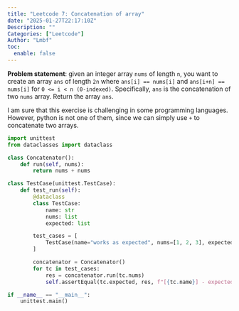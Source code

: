 ```yaml
---
title: "Leetcode 7: Concatenation of array"
date: "2025-01-27T22:17:10Z"
Description: ""
Categories: ["Leetcode"]
Author: "Lmbf"
toc:
  enable: false
---
```


**Problem statement**: given an integer array `nums` of length `n`, you want to create an array `ans` of length `2n` where `ans[i] == nums[i]` and `ans[i+n] == nums[i]` for `0 <= i < n (0-indexed)`. Specifically, `ans` is the concatenation of two `nums` array. Return the array `ans`.

I am sure that this exercise is challenging in some programming languages. However, python is not one of them, since we can simply use `+` to concatenate two arrays.

```python
import unittest
from dataclasses import dataclass

class Concatenator():
    def run(self, nums):
        return nums + nums

class TestCase(unittest.TestCase):
    def test_run(self):
        @dataclass
        class TestCase:
            name: str
            nums: list
            expected: list

        test_cases = [
            TestCase(name="works as expected", nums=[1, 2, 3], expected=[1, 2, 3, 1, 2, 3])
        ]

        concatenator = Concatenator()
        for tc in test_cases:
            res = concatenator.run(tc.nums)
            self.assertEqual(tc.expected, res, f"[{tc.name}] - expected {tc.expected}, but got {res}")

if __name__ == "__main__":
    unittest.main()
```